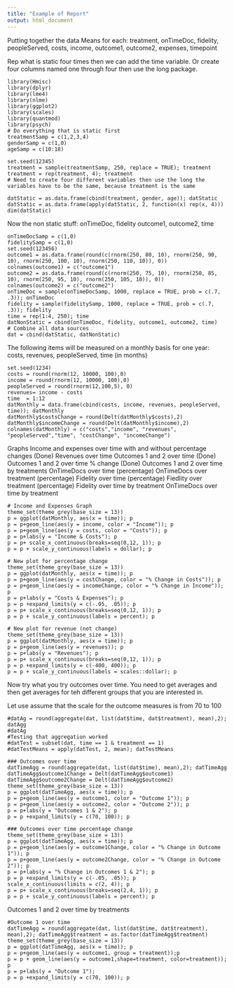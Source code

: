```yaml
---
title: "Example of Report"
output: html_document
---
```

Putting together the data
Means for each: treatment, onTimeDoc, fidelity, peopleServed, costs, income, outcome1, outcome2, expenses, timepoint

Rep what is static four times then we can add the time variable.  Or create four columns named one through four then use the long package.
```{r}
library(Hmisc)
library(dplyr)
library(lme4)
library(nlme)
library(ggplot2)
library(scales)
library(quantmod)
library(psych)
# Do everything that is static first 
treatmentSamp = c(1,2,3,4)
genderSamp = c(1,0)
ageSamp = c(10:18)

set.seed(12345)
treatment = sample(treatmentSamp, 250, replace = TRUE); treatment
treatment = rep(treatment, 4); treatment
# Need to create four different variables then use the long the variables have to be the same, because treatment is the same

datStatic = as.data.frame(cbind(treatment, gender, age)); datStatic
datStatic = as.data.frame(apply(datStatic, 2, function(x) rep(x, 4)))
dim(datStatic)
```
Now the non static stuff: onTimeDoc, fidelity outcome1, outcome2, time
```{r}
onTimeDocSamp = c(1,0)
fidelitySamp = c(1,0)
set.seed(123456)
outcome1 = as.data.frame(round(c(rnorm(250, 80, 10), rnorm(250, 90, 10), rnorm(250, 100, 10), rnorm(250, 110, 10)), 0))
colnames(outcome1) = c("outcome1")
outcome2 = as.data.frame(round(c(rnorm(250, 75, 10), rnorm(250, 85, 10), rnorm(250, 95, 10), rnorm(250, 105, 10)), 0))
colnames(outcome2) = c("outcome2")
onTimeDoc = sample(onTimeDocSamp, 1000, replace = TRUE, prob = c(.7, .3)); onTimeDoc
fidelity = sample(fidelitySamp, 1000, replace = TRUE, prob = c(.7, .3)); fidelity
time = rep(1:4, 250); time
datNonStatic = cbind(onTimeDoc, fidelity, outcome1, outcome2, time)
# Combine all data sources
dat = cbind(datStatic, datNonStatic)
```
The following items will be measured on a monthly basis for one year: costs, revenues, peopleServed, time (in months)
```{r, echo=FALSE}
set.seed(1234)
costs = round(rnorm(12, 10000, 100),0)
income = round(rnorm(12, 10000, 100),0)
peopleServed = round(rnorm(12,100,5), 0)
revenues= income - costs
time  = 1:12
datMonthly = data.frame(cbind(costs, income, revenues, peopleServed, time)); datMonthly
datMonthly$costsChange = round(Delt(datMonthly$costs),2)
datMonthly$incomeChange = round(Delt(datMonthly$income),2)
colnames(datMonthly) = c("costs","income", "revenues", "peopleServed","time", "costChange", "incomeChange")
```
Graphs
Income and expenses over time with and without percentage changes  (Done)
Revenues over time
Outcomes 1 and 2 over time (Done)
Outcomes 1 and 2 over time % change (Done)
Outcomes 1 and 2 over time by treatments 
OnTimeDocs over time (percentage)
OnTimeDocs over treatment (percentage)
Fidelity over time (percentage)
Fiedlity over treatment (percentage)
Fidelity over time by treatment
OnTimeDocs over time by treatment
```{r, message=FALSE, warning=FALSE, echo=FALSE}
# Income and Expenses Graph
theme_set(theme_grey(base_size = 13))
p = ggplot(datMonthly, aes(x = time)); p
p = p+geom_line(aes(y = income, color = "Income")); p
p = p+geom_line(aes(y = costs, color = "Costs")); p
p = p+labs(y = "Income & Costs"); p
p = p+ scale_x_continuous(breaks=seq(0,12, 1)); p
p = p + scale_y_continuous(labels = dollar); p

# New plot for percentage change
theme_set(theme_grey(base_size = 13))
p = ggplot(datMonthly, aes(x = time)); p
p = p+geom_line(aes(y = costChange, color = "% Change in Costs")); p
p = p+geom_line(aes(y = incomeChange, color = "% Change in Income")); p
p = p+labs(y = "Costs & Expenses"); p
p = p +expand_limits(y = c(-.05, .05)); p
p = p+ scale_x_continuous(breaks=seq(0,12, 1)); p
p = p + scale_y_continuous(labels = percent); p

# New plot for revenue (not change)
theme_set(theme_grey(base_size = 13))
p = ggplot(datMonthly, aes(x = time)); p
p = p+geom_line(aes(y = revenues)); p
p = p+labs(y = "Revenues"); p
p = p+ scale_x_continuous(breaks=seq(0,12, 1)); p
p = p +expand_limits(y = c(-400, 400)); p
p = p + scale_y_continuous(labels = scales::dollar); p
```
Now try what you try outcomes over time.  You need to get averages and then get averages for teh different groups that you are interested in.

Let use assume that the scale for the outcome measures is from 70 to 100 
```{r}
#datAg = round(aggregate(dat, list(dat$time, dat$treatment), mean),2); datAgg
#datAg
#Testing that aggregation worked
#datTest = subset(dat, time == 1 & treatment == 1)
#datTestMeans = apply(datTest, 2, mean); datTestMeans

### Outcomes over time
datTimeAgg = round(aggregate(dat, list(dat$time), mean),2); datTimeAgg
datTimeAgg$outcome1Change = Delt(datTimeAgg$outcome1)
datTimeAgg$outcome2Change = Delt(datTimeAgg$outcome2)
theme_set(theme_grey(base_size = 13))
p = ggplot(datTimeAgg, aes(x = time)); p
p = p+geom_line(aes(y = outcome1, color = "Outcome 1")); p
p = p+geom_line(aes(y = outcome2, color = "Outcome 2")); p
p = p+labs(y = "Outcomes 1 & 2"); p
p = p +expand_limits(y = c(70, 100)); p

### Outcomes over time percentage change
theme_set(theme_grey(base_size = 13))
p = ggplot(datTimeAgg, aes(x = time)); p
p = p+geom_line(aes(y = outcome1Change, color = "% Change in Outcome 1")); p
p = p+geom_line(aes(y = outcome2Change, color = "% Change in Outcome 2")); p
p = p+labs(y = "% Change in Outcomes 1 & 2"); p
p = p +expand_limits(y = c(-.05, .05)); p
scale_x_continuous(limits = c(2, 4)); p
p = p+ scale_x_continuous(breaks=seq(2,4, 1)); p
p = p + scale_y_continuous(labels = percent); p
```
Outcomes 1 and 2 over time by treatments 
```{r}
#Outcome 1 over time 
datTimeAgg = round(aggregate(dat, list(dat$time, dat$treatment), mean),2); datTimeAgg$treatment = as.factor(datTimeAgg$treatment)
theme_set(theme_grey(base_size = 13))
p = ggplot(datTimeAgg, aes(x = time)); p
p = p+geom_line(aes(y = outcome1, group = treatment));p 
p = p + geom_line(aes(y = outcome1,shape=treatment, color=treatment)); p
p = p+labs(y = "Outcome 1"); 
p = p +expand_limits(y = c(70, 100)); p
```

